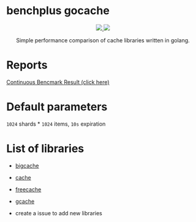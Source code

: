 # benchplus gocache

<p align="center">
  <a href="https://github.com/benchplus/gocache/actions?query=workflow%3A%22gocache%22" alt="action status">
    <img src="https://github.com/benchplus/gocache/workflows/gocache/badge.svg"/>
  </a>
  <a href="https://benchplus.github.io/gocache/dev/bench/" alt="report">
    <img src="https://img.shields.io/badge/report-click--me-brightgreen.svg?style=flat">
  </a>
</p>
<p align="center">Simple performance comparison of cache libraries written in golang.</p>


# Reports

[Continuous Bencmark Result (click here) ](https://benchplus.github.io/gocache/dev/bench/)


# Default parameters

`1024` shards * `1024` items, `10s` expiration

# List of libraries

- [bigcache](https://github.com/allegro/bigcache)

- [cache](https://github.com/orca-zhang/cache)

- [freecache](https://github.com/coocood/freecache)

- [gcache](https://github.com/bluele/gcache)

- create a issue to add new libraries
